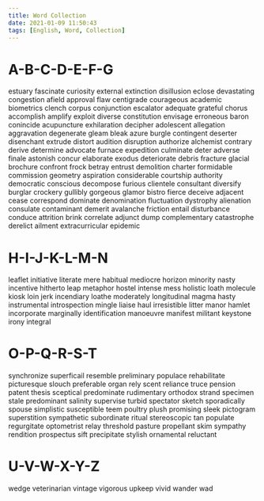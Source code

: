 ```yaml
---
title: Word Collection
date: 2021-01-09 11:50:43
tags: [English, Word, Collection]
---
```


# A-B-C-D-E-F-G

estuary fascinate curiosity external extinction disillusion
eclose devastating congestion afield approval flaw centigrade
courageous academic biometrics clench corpus conjunction
escalator adequate grateful chorus accomplish amplify
exploit diverse constitution envisage erroneous baron
conincide acupuncture exhilaration decipher adolescent
allegation aggravation degenerate gleam bleak azure
burgle contingent deserter disenchant extrude distort
audition disruption authorize alchemist contrary derive
determine advocate furnace expedition culminate deter adverse
finale astonish concur elaborate exodus deteriorate debris
fracture glacial brochure confront frock betray entrust
demolition charter formidable commission geometry aspiration
considerable courtship authority democratic conscious decompose
furious clientele consultant diversify burglar crockery
gullibly gorgeous glamor bistro fierce deceive adjacent
cease correspond dominate denomination fluctuation dystrophy
alienation consulate contaminant demerit avalanche friction
entail disturbance conduce attrition brink correlate adjunct
dump complementary catastrophe derelict ailment extracurricular
epidemic 

# H-I-J-K-L-M-N

leaflet initiative literate mere habitual mediocre horizon
minority nasty incentive hitherto leap metaphor hostel
intense mess holistic loath molecule kiosk loin jerk
incendiary loathe moderately longitudinal magma hasty
instrumental introspection mingle liaise haul irresistible
litter manor hamlet incorporate marginally identification
manoeuvre manifest militant keystone irony integral 

# O-P-Q-R-S-T

synchronize superficail resemble preliminary populace rehabilitate
picturesque slouch preferable organ rely scent reliance truce
pension patent thesis sceptical predominate rudimentary orthodox
strand specimen stale predominant salinity supervise turbid
spectator sketch sporadically spouse simplistic susceptible
teem poultry plush promising sleek pictogram superstition
sympathetic subordinate ritual stereoscopic tan populate 
regurgitate optometrist relay threshold pasture propellant
skim sympathy rendition prospectus sift precipitate stylish
ornamental reluctant

# U-V-W-X-Y-Z

wedge veterinarian vintage vigorous upkeep vivid wander
wad 